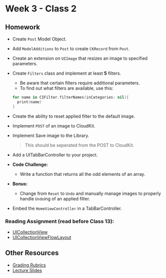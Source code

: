 # Week 3 - Class 2  
## Homework  
* Create `Post` Model Object.  
* Add `ModelAdditions` to `Post` to create `CKRecord` from `Post`.  
* Create an extension on `UIImage` that resizes an image to specified parameters.  
* Create `Filters` class and implement at least **5** filters.  
	* Be aware that certain filters require additional parameters.  
	* To find out what filters are available, use this:  
	```swift
	for name in CIFilter.filterNames(inCategories: nil){
      print(name)
  }
	```  
* Create the ability to reset applied filter to the default image.  
* Implement `POST` of an image to CloudKit.  
* Implement Save image to the Library.  
	> This should be seperated from the POST to CloudKit.  

* Add a UITabBarController to your project.  
* **Code Challenge:**  
	* Write a function that returns all the odd elements of an array.  
* **Bonus:**  
	* Change from `Reset` to `Undo` and manually manage images to properly handle `Undo`ing of an applied filter.  
* Embed the `HomeViewController` in a TabBarController.  

### Reading Assignment (read **before** Class 13):
* [UICollectionView](https://developer.apple.com/library/ios/documentation/UIKit/Reference/UICollectionView_class/index.html)
* [UICollectionViewFlowLayout](https://developer.apple.com/library/prerelease/ios/documentation/UIKit/Reference/UICollectionViewFlowLayout_class/)

## Other Resources
* [Grading Rubrics](../../resources/)
* [Lecture Slides](https://www.icloud.com/keynote/000itEApKaUNewFvchS4Z7Vcw#Week3_Day2)
